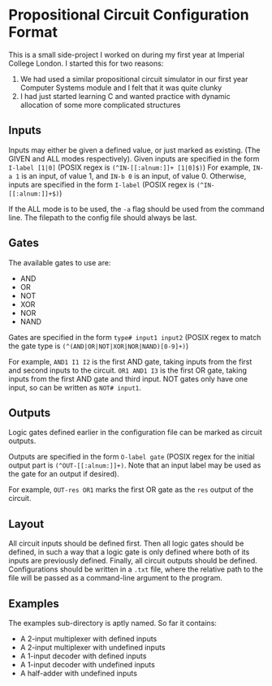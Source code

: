 # Propositional Circuit Configuration Format

This is a small side-project I worked on during my first year at Imperial College London.
I started this for two reasons:

  1. We had used a similar propositional circuit simulator in our first year Computer Systems module and I felt that it was quite clunky
  2. I had just started learning C and wanted practice with dynamic allocation of some more complicated structures

## Inputs

Inputs may either be given a defined value, or just marked as existing. (The GIVEN and ALL modes respectively).
Given inputs are specified in the form ```I-label [1|0]``` (POSIX regex is ```(^IN-[[:alnum:]]+ [1|0]$)```)
For example, ```IN-a 1``` is an input, of value 1, and ```IN-b 0``` is an input, of value 0.
Otherwise, inputs are specified in the form ```I-label``` (POSIX regex is ```(^IN-[[:alnum:]]+$)```)

If the ALL mode is to be used, the ```-a``` flag should be used from the command line. The filepath to the config file should always be last.

## Gates

The available gates to use are:

- AND
- OR
- NOT
- XOR
- NOR
- NAND

Gates are specified in the form ```type# input1 input2``` (POSIX regex to match the gate type is ```(^(AND|OR|NOT|XOR|NOR|NAND)[0-9]+)```)

For example, ```AND1 I1 I2``` is the first AND gate, taking inputs from the first and second inputs to the circuit.
```OR1 AND1 I3``` is the first OR gate, taking inputs from the first AND gate and third input.
NOT gates only have one input, so can be written as ```NOT# input1```.

## Outputs

Logic gates defined earlier in the configuration file can be marked as circuit outputs.

Outputs are specified in the form ```O-label gate``` (POSIX regex for the initial output part is ```(^OUT-[[:alnum:]]+)```. Note that an input label may be used as the gate for an output if desired).

For example, ```OUT-res OR1``` marks the first OR gate as the ```res``` output of the circuit.

## Layout

All circuit inputs should be defined first.
Then all logic gates should be defined, in such a way that a logic gate is only defined where both of its inputs are previously defined.
Finally, all circuit outputs should be defined.
Configurations should be written in a ```.txt``` file, where the relative path to the file will be passed as a command-line argument to the program.

## Examples

The examples sub-directory is aptly named. So far it contains:

- A 2-input multiplexer with defined inputs
- A 2-input multiplexer with undefined inputs
- A 1-input decoder with defined inputs
- A 1-input decoder with undefined inputs
- A half-adder with undefined inputs
